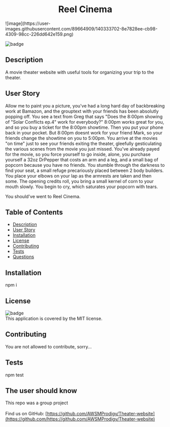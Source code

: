 <h1 align="center">Reel Cinema</h1>
![image](https://user-images.githubusercontent.com/89664909/140333702-8e7828ee-cb98-4309-98cc-226dd642e159.png)

![badge](https://img.shields.io/badge/license-MIT-brightgreen)<br />
## Description
 A movie theater website with useful tools for organizing your trip to the theater.
## User Story
Allow me to paint you a picture, you've had a long hard day of backbreaking work at Bamazon, and the grouptext with your friends has been absolutly popping off. You see a text from Greg that says "Does the 8:00pm showing of "Solar Conflicts ep.4" work for everybody?" 8:00pm works great for you, and so you buy a ticket for the 8:00pm showtime. Then you put your phone back in your pocket. But 8:00pm doesnt work for your friend Mark, so your friends change the showtime on you to 5:00pm. You arrive at the movies "on time" just to see your friends exiting the theater, gleefully gesticulating the various scenes from the movie you just missed. You've already payed for the movie, so you force yourself to go inside, alone, you purchase yourself a 32oz DrPepper that costs an arm and a leg, and a small bag of popcorn because you have no friends. You stumble through the darkness to find your seat, a small refuge precariously placed between 2 body builders. You place your elbows on your lap as the armrests are taken and then some. The opening credits roll, you bring a small kernel of corn to your mouth slowly. You begin to cry, which saturates your popcorn with tears.

You should've went to Reel Cinema.

## Table of Contents
- [Description](#description)
- [User Story](#userStory)
- [Installation](#installation)
- [License](#license)
- [Contributing](#contributing)
- [Tests](#tests)
- [Questions](#questions)

## Installation
 npm i
## License
![badge](https://img.shields.io/badge/license-MIT-brightgreen)
<br />
This application is covered by the MIT license. 
## Contributing
 You are not allowed to contribute, sorry...
## Tests
 npm test
## The user should know
 This repo was a group project<br />
<br />
Find us on GitHub: [https://github.com/AWSMProdigy/Theater-website](https://github.com/https://github.com/AWSMProdigy/Theater-website)<br />
<br />
